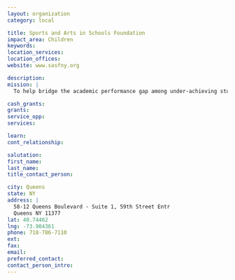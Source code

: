```yaml
---
layout: organization
category: local

title: Sports and Arts in Schools Foundation
impact_area: Children
keywords: 
location_services: 
location_offices: 
website: www.sasfny.org

description: 
mission: |
  To help bridge the academic performance gap among under-achieving students by extending the school day and year with wholesome, skill-building activities designed to improve New York City children’s academic performance, health and wellness, attitude towards school, self-confidence, character and values, and opportunity for lifelong employment. 

cash_grants: 
grants: 
service_opp: 
services: 

learn: 
cont_relationship: 

salutation: 
first_name: 
last_name: 
title_contact_person: 

city: Queens
state: NY
address: |
  58-12 Queens Boulevard - Suite 1, 59th Street Entr    
  Queens NY 11377
lat: 40.74462
lng: -73.904361
phone: 718-786-7110
ext: 
fax: 
email: 
preferred_contact: 
contact_person_intro: 
---
```

